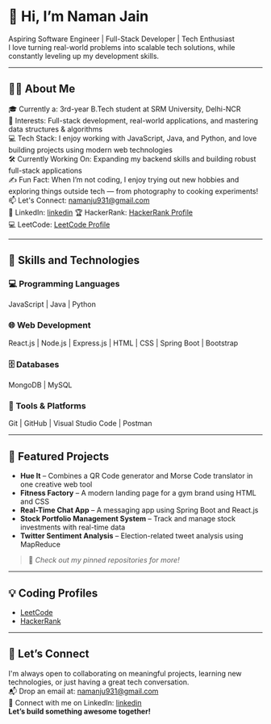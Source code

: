 # 👋 Hi, I’m Naman Jain

Aspiring Software Engineer | Full-Stack Developer | Tech Enthusiast  
I love turning real-world problems into scalable tech solutions, while constantly leveling up my development skills.

---

## 👨‍💻 About Me

🎓 Currently a: 3rd-year B.Tech student at SRM University, Delhi-NCR  
👀 Interests: Full-stack development, real-world applications, and mastering data structures & algorithms  
💻 Tech Stack: I enjoy working with JavaScript, Java, and Python, and love building projects using modern web technologies  
🛠️ Currently Working On: Expanding my backend skills and building robust full-stack applications  
✍️ Fun Fact: When I’m not coding, I enjoy trying out new hobbies and exploring things outside tech — from photography to cooking experiments!  
📫 Let's Connect: namanju931@gmail.com  
🔗 LinkedIn: [linkedin](https://www.linkedin.com/in/--naman-jain/) 
🏆 HackerRank: [HackerRank Profile](https://www.hackerrank.com/namanjain0113)  
💻 LeetCode: [LeetCode Profile](https://leetcode.com/u/namanj913/)

---

## 🚀 Skills and Technologies

### 💻 Programming Languages  
JavaScript | Java | Python

### 🌐 Web Development  
React.js | Node.js | Express.js | HTML | CSS | Spring Boot | Bootstrap

### 🗄️ Databases  
MongoDB | MySQL

### 🧰 Tools & Platforms  
Git | GitHub | Visual Studio Code | Postman

---

## 📂 Featured Projects

- **Hue It** – Combines a QR Code generator and Morse Code translator in one creative web tool  
- **Fitness Factory** – A modern landing page for a gym brand using HTML and CSS  
- **Real-Time Chat App** – A messaging app using Spring Boot and React.js  
- **Stock Portfolio Management System** – Track and manage stock investments with real-time data  
- **Twitter Sentiment Analysis** – Election-related tweet analysis using MapReduce  
> 📌 *Check out my pinned repositories for more!*

---

## 💡 Coding Profiles

- [LeetCode](https://leetcode.com/u/namanj913/)  
- [HackerRank](https://www.hackerrank.com/namanjain0113)

---

## 🤝 Let’s Connect

I'm always open to collaborating on meaningful projects, learning new technologies, or just having a great tech conversation.  
📬 Drop an email at: namanju931@gmail.com  
🔗 Connect with me on LinkedIn: [linkedin](www.linkedin.com/in/--naman-jain)  
**Let’s build something awesome together!**
